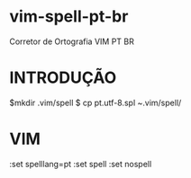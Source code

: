 # vim-spell-pt-br
Corretor de Ortografia VIM PT BR

# INTRODUÇÃO
$mkdir .vim/spell
$ cp pt.utf-8.spl ~.vim/spell/

# VIM
:set spelllang=pt
:set spell
:set nospell

